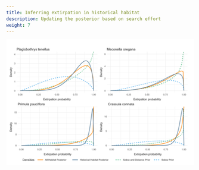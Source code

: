 ```yaml
---
title: Inferring extirpation in historical habitat
description: Updating the posterior based on search effort
weight: 7
---
```


![Distributions from inference](inference.png)